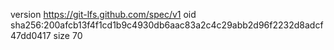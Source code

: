 version https://git-lfs.github.com/spec/v1
oid sha256:200afcb13f4f1cd1b9c4930db6aac83a2c4c29abb2d96f2232d8adcf47dd0417
size 70
